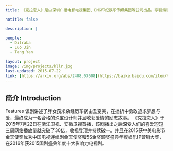 ```yaml
---
title: 《克拉恋人》是由深圳广播电影电视集团、DMG印纪娱乐传媒集团等公司出品，李捷编剧，陈铭章、吴强执导，郑智薰、唐嫣、罗晋、迪丽热巴领衔主演的都市爱情剧

notitle: false

description: |

people:
  - Dilraba
  - Luo Jin
  - Tang Yan

layout: project
image: /img/projects/kllr.jpg
last-updated: 2015-07-22
link: [https://arxiv.org/abs/2408.07608](https://baike.baidu.com/item/%E5%85%8B%E6%8B%89%E6%81%8B%E4%BA%BA/15949407)
---
```


## 简介 Introduction
Features
该剧讲述了胖女孩米朵经历车祸由丑变美，在挫折中勇敢追求梦想与爱，最终成为一名合格的珠宝设计师并且收获爱情的励志故事。
《克拉恋人》于2015年7月22日在浙江卫视、安徽卫视首播，该剧播出之后深受人们的喜爱短短三周网络播放量就突破了30亿，收视登顶并持续破一。并且在2015获中美电影节金天使奖优秀中国电视连续剧金天使奖和5S金奖颁奖盛典年度娱乐IP营销大奖，在2016年获2015国剧盛典年度十大影响力电视剧。
